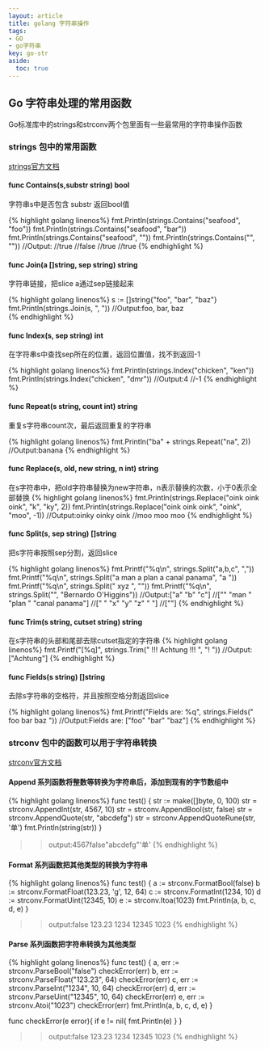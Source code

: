 ```yaml
---
layout: article
title: golang 字符串操作 
tags: 
- GO
- go字符串
key: go-str 
aside:
  toc: true
---
```


## Go 字符串处理的常用函数

Go标准库中的strings和strconv两个包里面有一些最常用的字符串操作函数

### strings 包中的常用函数

[strings官方文档](https://go-zh.org/pkg/strings/)

#### func Contains(s,substr string) bool

字符串s中是否包含 substr 返回bool值

{% highlight golang linenos%}
fmt.Println(strings.Contains("seafood", "foo"))
fmt.Println(strings.Contains("seafood", "bar"))
fmt.Println(strings.Contains("seafood", ""))
fmt.Println(strings.Contains("", ""))
//Output:
//true
//false
//true
//true
{% endhighlight %}

####  func Join(a []string, sep string) string

字符串链接，把slice a通过sep链接起来

{% highlight golang linenos%}
s := []string{"foo", "bar", "baz"}
fmt.Println(strings.Join(s, ", "))
//Output:foo, bar, baz	
{% endhighlight %}



####  func Index(s, sep string) int

在字符串s中查找sep所在的位置，返回位置值，找不到返回-1

{% highlight golang linenos%}
fmt.Println(strings.Index("chicken", "ken"))
fmt.Println(strings.Index("chicken", "dmr"))
//Output:4
//-1
{% endhighlight %}

####  func Repeat(s string, count int) string

重复s字符串count次，最后返回重复的字符串

{% highlight golang linenos%}
fmt.Println("ba" + strings.Repeat("na", 2))
//Output:banana
{% endhighlight %}


####  func Replace(s, old, new string, n int) string

在s字符串中，把old字符串替换为new字符串，n表示替换的次数，小于0表示全部替换
{% highlight golang linenos%}
fmt.Println(strings.Replace("oink oink oink", "k", "ky", 2))
fmt.Println(strings.Replace("oink oink oink", "oink", "moo", -1))
//Output:oinky oinky oink
//moo moo moo
{% endhighlight %}

####  func Split(s, sep string) []string

把s字符串按照sep分割，返回slice

{% highlight golang linenos%}
fmt.Printf("%q\n", strings.Split("a,b,c", ","))
fmt.Printf("%q\n", strings.Split("a man a plan a canal panama", "a "))
fmt.Printf("%q\n", strings.Split(" xyz ", ""))
fmt.Printf("%q\n", strings.Split("", "Bernardo O'Higgins"))
//Output:["a" "b" "c"]
//["" "man " "plan " "canal panama"]
//[" " "x" "y" "z" " "]
//[""]
{% endhighlight %}


####  func Trim(s string, cutset string) string

在s字符串的头部和尾部去除cutset指定的字符串
{% highlight golang linenos%}
fmt.Printf("[%q]", strings.Trim(" !!! Achtung !!! ", "! "))
//Output:["Achtung"]
{% endhighlight %}


####  func Fields(s string) []string

去除s字符串的空格符，并且按照空格分割返回slice

{% highlight golang linenos%}
fmt.Printf("Fields are: %q", strings.Fields("  foo bar  baz   "))
//Output:Fields are: ["foo" "bar" "baz"]
{% endhighlight %}



### strconv 包中的函数可以用于字符串转换
[strconv官方文档](https://go-zh.org/pkg/strconv/)

#### Append 系列函数将整数等转换为字符串后，添加到现有的字节数组中

{% highlight golang linenos%}
func test() {
	str := make([]byte, 0, 100)
	str = strconv.AppendInt(str, 4567, 10)
	str = strconv.AppendBool(str, false)
	str = strconv.AppendQuote(str, "abcdefg")
	str = strconv.AppendQuoteRune(str, '单')
	fmt.Println(string(str))
}

>> output:4567false"abcdefg"'单'
{% endhighlight %}

#### Format 系列函数把其他类型的转换为字符串

{% highlight golang linenos%}
func test() {
	a := strconv.FormatBool(false)
	b := strconv.FormatFloat(123.23, 'g', 12, 64)
	c := strconv.FormatInt(1234, 10)
	d := strconv.FormatUint(12345, 10)
	e := strconv.Itoa(1023)
	fmt.Println(a, b, c, d, e)
}
>> output:false 123.23 1234 12345 1023
{% endhighlight %}

#### Parse 系列函数把字符串转换为其他类型

{% highlight golang linenos%}
func test() {
	a, err := strconv.ParseBool("false")
	checkError(err)
	b, err := strconv.ParseFloat("123.23", 64)
	checkError(err)
	c, err := strconv.ParseInt("1234", 10, 64)
	checkError(err)
	d, err := strconv.ParseUint("12345", 10, 64)
	checkError(err)
	e, err := strconv.Atoi("1023")
	checkError(err)
	fmt.Println(a, b, c, d, e)
}

func checkError(e error){
	if e != nil{
		fmt.Println(e)
	}
}

>> output:false 123.23 1234 12345 1023
{% endhighlight %}